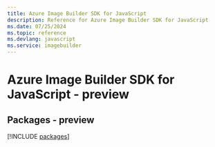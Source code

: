```yaml
---
title: Azure Image Builder SDK for JavaScript
description: Reference for Azure Image Builder SDK for JavaScript
ms.date: 07/25/2024
ms.topic: reference
ms.devlang: javascript
ms.service: imagebuilder
---
```

# Azure Image Builder SDK for JavaScript - preview
## Packages - preview
[!INCLUDE [packages](image-builder-index.md)]